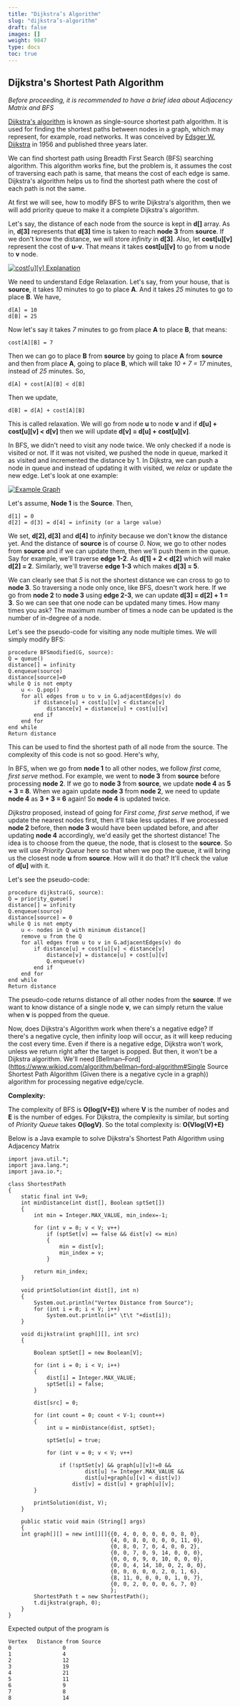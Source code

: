 ```yaml
---
title: "Dijkstra’s Algorithm"
slug: "dijkstra’s-algorithm"
draft: false
images: []
weight: 9847
type: docs
toc: true
---
```


## Dijkstra's Shortest Path Algorithm
*Before proceeding, it is recommended to have a brief idea about Adjacency Matrix and BFS*

[Dijkstra's algorithm](https://en.wikipedia.org/wiki/Dijkstra%27s_algorithm) is known as single-source shortest path algorithm. It is used for finding the shortest paths between nodes in a graph, which may represent, for example, road networks. It was conceived by [Edsger W. Dijkstra](https://en.wikipedia.org/wiki/Edsger_W._Dijkstra) in 1956 and published three years later.

We can find shortest path using Breadth First Search (BFS) searching algorithm. This algorithm works fine, but the problem is, it assumes the cost of traversing each path is same, that means the cost of each edge is same. Dijkstra's algorithm helps us to find the shortest path where the cost of each path is not the same.

At first we will see, how to modify BFS to write Dijkstra's algorithm, then we will add priority queue to make it a complete Dijkstra's algorithm.

Let's say, the distance of each node from the source is kept in **d[]** array. As in, **d[3]** represents that **d[3]** time is taken to reach **node 3** from **source**. If we don't know the distance, we will store *infinity* in **d[3]**. Also, let **cost[u][v]** represent the cost of **u-v**. That means it takes **cost[u][v]** to go from **u** node to **v** node.

[![cost[u][v] Explanation][1]][1]


We need to understand Edge Relaxation. Let's say, from your house, that is **source**, it takes *10* minutes to go to place **A**. And it takes *25* minutes to go to place **B**. We have,

    d[A] = 10
    d[B] = 25

Now let's say it takes *7* minutes to go from place **A** to place **B**, that means:

    cost[A][B] = 7
Then we can go to place **B** from **source** by going to place **A** from **source** and then from place **A**, going to place **B**, which will take *10 + 7 = 17* minutes, instead of *25* minutes. So,

    d[A] + cost[A][B] < d[B]
Then we update,

    d[B] = d[A] + cost[A][B]

This is called relaxation. We will go from node **u** to node **v** and if **d[u] + cost[u][v] < d[v]** then we will update **d[v] = d[u] + cost[u][v]**.

In BFS, we didn't need to visit any node twice. We only checked if a node is visited or not. If it was not visited, we pushed the node in queue, marked it as visited and incremented the distance by 1. In Dijkstra, we can push a node in queue and instead of updating it with visited, we *relax* or update the new edge. Let's look at one example:

[![Example Graph][2]][2]

Let's assume, **Node 1** is the **Source**. Then,

    d[1] = 0
    d[2] = d[3] = d[4] = infinity (or a large value)
We set, **d\[2], d[3]** and **d[4]**  to *infinity* because we don't know the distance yet. And the distance of **source** is of course *0*. Now, we go to other nodes from **source** and if we can update them, then we'll push them in the queue. Say for example, we'll traverse **edge 1-2**. As **d\[1] + 2 < d\[2]** which will make **d\[2] = 2**. Similarly, we'll traverse **edge 1-3** which makes **d[3] = 5**.

We can clearly see that *5* is not the shortest distance we can cross to go to **node 3**. So traversing a node only once, like BFS, doesn't work here. If we go from **node 2** to **node 3** using **edge 2-3**, we can update **d\[3] = d\[2] + 1 = 3**. So we can see that one node can be updated many times. How many times you ask? The maximum number of times a node can be updated is the number of in-degree of a node.

Let's see the pseudo-code for visiting any node multiple times. We will simply modify BFS:

    procedure BFSmodified(G, source):
    Q = queue()
    distance[] = infinity
    Q.enqueue(source)
    distance[source]=0
    while Q is not empty
        u <- Q.pop()
        for all edges from u to v in G.adjacentEdges(v) do
            if distance[u] + cost[u][v] < distance[v]
                distance[v] = distance[u] + cost[u][v]
            end if
        end for
    end while
    Return distance

This can be used to find the shortest path of all node from the source. The complexity of this code is not so good. Here's why,

In BFS, when we go from **node 1** to all other nodes, we follow *first come, first serve* method. For example, we went to **node 3** from **source** before processing **node 2**. If we go to **node 3** from **source**, we update **node 4** as **5 + 3 = 8**. When we again update **node 3** from **node 2**, we need to update **node 4** as **3 + 3 = 6** again! So **node 4** is updated twice.

*Dijkstra* proposed, instead of going for *First come, first serve* method, if we update the nearest nodes first, then it'll take less updates. If we processed **node 2** before, then **node 3** would have been updated before, and after updating **node 4** accordingly, we'd easily get the shortest distance! The idea is to choose from the queue, the node, that is closest to the **source**. So we will use *Priority Queue* here so that when we pop the queue, it will bring us the closest node **u** from **source**. How will it do that? It'll check the value of **d[u]** with it.

Let's see the pseudo-code:

    procedure dijkstra(G, source):
    Q = priority_queue()
    distance[] = infinity
    Q.enqueue(source)
    distance[source] = 0
    while Q is not empty
        u <- nodes in Q with minimum distance[]
        remove u from the Q
        for all edges from u to v in G.adjacentEdges(v) do
            if distance[u] + cost[u][v] < distance[v]
                distance[v] = distance[u] + cost[u][v]
                Q.enqueue(v)
            end if
        end for
    end while
    Return distance
The pseudo-code returns distance of all other nodes from the **source**. If we want to know distance of a single node **v**, we can simply return the value when **v** is popped from the queue.

Now, does Dijkstra's Algorithm work when there's a negative edge? If there's a negative cycle, then infinity loop will occur, as it will keep reducing the cost every time. Even if there is a negative edge, Dijkstra won't work, unless we return right after the target is popped. But then, it won't be a Dijkstra algorithm. We'll need [Bellman–Ford](https://www.wikiod.com/algorithm/bellman–ford-algorithm#Single Source Shortest Path Algorithm (Given there is a negative cycle in a graph)) algorithm for processing negative edge/cycle.

**Complexity:**

The complexity of BFS is **O(log(V+E))** where **V** is the number of nodes and **E** is the number of edges. For Dijkstra, the complexity is similar, but sorting of *Priority Queue* takes **O(logV)**. So the total complexity is: **O(Vlog(V)+E)**

Below is a Java example to solve Dijkstra's Shortest Path Algorithm using Adjacency Matrix

    import java.util.*;
    import java.lang.*;
    import java.io.*;
    
    class ShortestPath
    {
        static final int V=9;
        int minDistance(int dist[], Boolean sptSet[])
        {
            int min = Integer.MAX_VALUE, min_index=-1;
    
            for (int v = 0; v < V; v++)
                if (sptSet[v] == false && dist[v] <= min)
                {
                    min = dist[v];
                    min_index = v;
                }
    
            return min_index;
        }
    
        void printSolution(int dist[], int n)
        {
            System.out.println("Vertex Distance from Source");
            for (int i = 0; i < V; i++)
                System.out.println(i+" \t\t "+dist[i]);
        }
    
        void dijkstra(int graph[][], int src)
        {
    
            Boolean sptSet[] = new Boolean[V];
    
            for (int i = 0; i < V; i++)
            {
                dist[i] = Integer.MAX_VALUE;
                sptSet[i] = false;
            }
    
            dist[src] = 0;
    
            for (int count = 0; count < V-1; count++)
            {
                int u = minDistance(dist, sptSet);
    
                sptSet[u] = true;
    
                for (int v = 0; v < V; v++)
    
                    if (!sptSet[v] && graph[u][v]!=0 &&
                            dist[u] != Integer.MAX_VALUE &&
                            dist[u]+graph[u][v] < dist[v])
                        dist[v] = dist[u] + graph[u][v];
            }
    
            printSolution(dist, V);
        }
    
        public static void main (String[] args)
        {
        int graph[][] = new int[][]{{0, 4, 0, 0, 0, 0, 0, 8, 0},
                                    {4, 0, 8, 0, 0, 0, 0, 11, 0},
                                    {0, 8, 0, 7, 0, 4, 0, 0, 2},
                                    {0, 0, 7, 0, 9, 14, 0, 0, 0},
                                    {0, 0, 0, 9, 0, 10, 0, 0, 0},
                                    {0, 0, 4, 14, 10, 0, 2, 0, 0},
                                    {0, 0, 0, 0, 0, 2, 0, 1, 6},
                                    {8, 11, 0, 0, 0, 0, 1, 0, 7},
                                    {0, 0, 2, 0, 0, 0, 6, 7, 0}
                                    };
            ShortestPath t = new ShortestPath();
            t.dijkstra(graph, 0);
        }
    }

Expected output of the program is 


    Vertex   Distance from Source
    0                0
    1                4
    2                12
    3                19
    4                21
    5                11
    6                9
    7                8
    8                14

  [1]: http://i.stack.imgur.com/R6Tva.png
  [2]: http://i.stack.imgur.com/aQ4Nc.png


